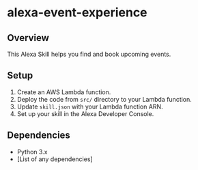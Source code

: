 # alexa-event-experience

## Overview
This Alexa Skill helps you find and book upcoming events. 

## Setup
1. Create an AWS Lambda function.
2. Deploy the code from `src/` directory to your Lambda function.
3. Update `skill.json` with your Lambda function ARN.
4. Set up your skill in the Alexa Developer Console.

## Dependencies
- Python 3.x
- [List of any dependencies]
